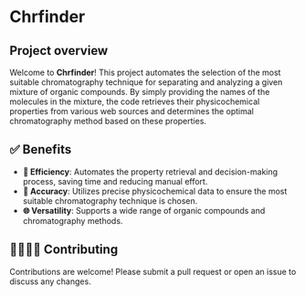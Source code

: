 # Chrfinder

## Project overview

Welcome to **Chrfinder**! This project automates the selection of the most suitable chromatography technique for separating and analyzing a given mixture of organic compounds. By simply providing the names of the molecules in the mixture, the code retrieves their physicochemical properties from various web sources and determines the optimal chromatography method based on these properties.

## ✅ Benefits

- **🚀 Efficiency**: Automates the property retrieval and decision-making process, saving time and reducing manual effort.
- **🎯 Accuracy**: Utilizes precise physicochemical data to ensure the most suitable chromatography technique is chosen.
- **🌐 Versatility**: Supports a wide range of organic compounds and chromatography methods.

## 🫱🏽‍🫲🏼 Contributing
Contributions are welcome! Please submit a pull request or open an issue to discuss any changes.

